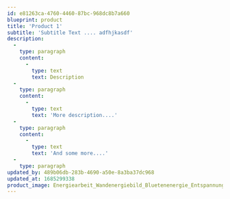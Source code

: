 ```yaml
---
id: e81263ca-4760-4460-87bc-968dc8b7a660
blueprint: product
title: 'Product 1'
subtitle: 'Subtitle Text .... adfhjkasdf'
description:
  -
    type: paragraph
    content:
      -
        type: text
        text: Description
  -
    type: paragraph
    content:
      -
        type: text
        text: 'More description....'
  -
    type: paragraph
    content:
      -
        type: text
        text: 'And some more....'
  -
    type: paragraph
updated_by: 489b06db-283b-4690-a50e-8a3ba37dc968
updated_at: 1685299338
product_image: Energiearbeit_Wandenergiebild_Bluetenenergie_Entspannung_Flow-40x20_8x8W.jpg
---
```

